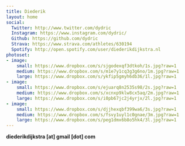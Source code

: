 ```yaml
---
title: Diederik
layout: home
social:
  Twitter: http://www.twitter.com/dydric
  Instagram: https://www.instagram.com/dydric/
  Github: https://github.com/dydric
  Strava: https://www.strava.com/athletes/630194
  Spotify: http://open.spotify.com/user/diederikdijkstra.nl
photoset:
- image:
    small: https://www.dropbox.com/s/sjgodexqf3dtkoh/1s.jpg?raw=1
    medium: https://www.dropbox.com/s/m1e7y1cq3g3g6no/1m.jpg?raw=1
    large: https://www.dropbox.com/s/ykfip5gmyh6db36/1l.jpg?raw=1
- image:
    small: https://www.dropbox.com/s/ejuarq8n2535s98/2s.jpg?raw=1
    medium: https://www.dropbox.com/s/xcnxp9klw8cx5aq/2m.jpg?raw=1
    large: https://www.dropbox.com/s/i0pb67jc2j4yrjx/2l.jpg?raw=1
- image:
    small: https://www.dropbox.com/s/djjhexqbf399wa6/3s.jpg?raw=1
    medium: https://www.dropbox.com/s/fsvy1uyl1c0gnae/3m.jpg?raw=1
    large: https://www.dropbox.com/s/peg1dmx6b8o5hk4/3l.jpg?raw=1
---
```


__diederikdijkstra [at] gmail [dot] com__
